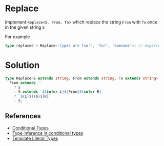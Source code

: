 # Replace

Implement `Replace<S, From, To>` which replace the string `From` with `To` once in the given string `S`

For example

```ts
type replaced = Replace<'types are fun!', 'fun', 'awesome'>; // expected to be 'types are awesome!'
```

# Solution

```ts
type Replace<S extends string, From extends string, To extends string> =
  From extends ''
    ? S
    : S extends `${infer L}${From}${infer R}`
    ? `${L}${To}${R}`
    : S;
```

## References

- [Conditional Types](https://www.typescriptlang.org/docs/handbook/advanced-types.html#conditional-types)
- [Type inference in conditional types](https://www.typescriptlang.org/docs/handbook/advanced-types.html#type-inference-in-conditional-types)
- [Template Literal Types](https://www.typescriptlang.org/docs/handbook/release-notes/typescript-4-1.html#template-literal-types)
